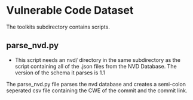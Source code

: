 # Vulnerable Code Dataset

The toolkits subdirectory contains scripts.

## parse_nvd.py
- This script needs an nvd/ directory in the same subdirectory as the script containing all of the .json files from the NVD Database. The version of the schema it parses is 1.1

The parse_nvd.py file parses the nvd database and creates a semi-colon seperated csv file containing the CWE of the commit and the commit link.


